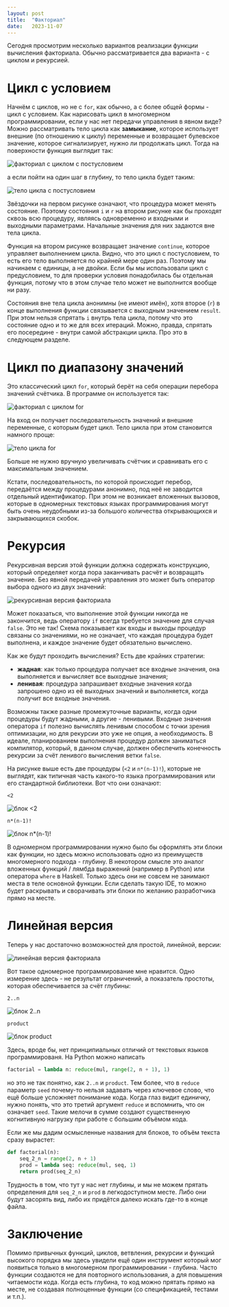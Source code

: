 ```yaml
---
layout: post
title:  "Факториал"
date:   2023-11-07
---
```


Сегодня просмотрим несколько вариантов реализации функции вычисления факториала.
Обычно рассматривается два варианта - с циклом и рекурсией.


# Цикл с условием
Начнём с циклов, но не с `for`, как обычно,
а с более общей формы - цикл с условием.
Как нарисовать цикл в многомерном программировании, если у нас нет передачи
управления в явном виде?
Можно рассматривать тело цикла как **замыкание**, которое использует
внешние (по отношению к циклу) переменные и возвращает булевское значение,
которое сигнализирует, нужно ли продолжать цикл.
Тогда на поверхности функция выглядит так:

![факториал с циклом с постусловием](/assets/fac-loop-post.png)

а если пойти на один шаг в глубину, то тело цикла будет таким:

![тело цикла с постусловием](/assets/fac-loop-post-body.png)

Звёздочки на первом рисунке означают, что процедура может менять
состояние.
Поэтому состояния `i` и `r` на втором рисунке как бы проходят сквозь всю
процедуру, являясь одновременно и входными и выходными параметрами.
Начальные значения для них задаются вне тела цикла.

Функция на втором рисунке возвращает значение `continue`,
которое управляет выполнением цикла.
Видно, что это цикл с постусловием, то есть его тело выполняется
по крайней мере один раз.
Поэтому мы начинаем с единицы, а не двойки.
Если бы мы использовали цикл с предусловием, то для проверки условия
понадобилась бы отдельная функция,
потому что в этом случае тело может не выполнится вообще ни разу.

Состояния вне тела цикла анонимны (не имеют имён), хотя второе (`r`)
в конце выполнения функции связывается с выходным значением `result`.
При этом нельзя спрятать `i` внутрь тела цикла, потому что это
состояние одно и то же для всех итераций.
Можно, правда, спрятать его посередине - внутри самой абстракции цикла.
Про это в следующем разделе.


# Цикл по диапазону значений
Это классический цикл `for`, который берёт на себя операции перебора
значений счётчика.
В программе он используется так:

![факториал с циклом for](/assets/fac-loop-range.png)

На вход он получает последовательность значений и внешние переменные,
с которым будет цикл.
Тело цикла при этом становится намного проще:

![тело цикла for](/assets/fac-loop-range-body.png)

Больше не нужно вручную увеличивать счётчик и сравнивать его с максимальным
значением.

Кстати, последовательность, по которой происходит перебор,
передаётся между процедурами анонимно,
под неё не заводится отдельный идентификатор.
При этом не возникает вложенных вызовов, которые в одномерных текстовых
языках программирования могут быть очень неудобными из-за большого
количества открывающихся и закрывающихся скобок.


# Рекурсия
Рекурсивная версия этой функции должна содержать конструкцию,
который определяет когда пора заканчивать расчёт и возвращать значение.
Без явной передачей управления это может быть оператор выбора
одного из двух значений:

![рекурсивная версия факториала](/assets/fac-rec.png)

Может показаться, что выполнение этой функции никогда не закончится,
ведь оператору `if` всегда требуется значение для случая `false`.
Это не так!
Схема показывает как входы и выходы процедур связаны со значениями,
но не означает, что каждая процедура будет выполнена,
и каждое значение будет обязательно вычислено.

Как же будут проходить вычисления?
Есть две крайних стратегии:

  - **жадная**: как только процедура получает все входные значения,
    она выполняется и вычисляет все выходные значения;
  - **ленивая**: процедура запрашивает входные значения когда запрошено одно
    из её выходных значений и выполняется, когда получит все входные значения.

Возможны также разные промежуточные варианты, когда одни процедуры будут
жадными, а другие - ленивыми.
Входные значения оператора `if` полезно вычислять ленивым способом
с точки зрения оптимизации, но для рекурсии это уже не опция, а необходимость.
В идеале, планированием выполнения процедур должен заниматься компилятор,
который, в данном случае, должен обеспечить конечность рекурсии за счёт
ленивого вычисления ветки `false`.

На рисунке выше есть две процедуры (`<2` и `n*(n-1)!`),
которые не выглядят, как типичная часть какого-то языка программирования
или его стандартной библиотеки.
Вот что они означают:

`<2`

![блок <2](/assets/fac-rec-less2.png)

`n*(n-1)!`

![блок n*(n-1)!](/assets/fac-rec-iter.png)

В одномерном программировании нужно было бы оформлять эти блоки как функции,
но здесь можно использовать одно из преимуществ многомерного подхода - глубину.
В некотором смысле это аналог вложенных функций / лямбда выражений
(например в Python) или оператора `where` в Haskell.
Только здесь они не совсем не занимают места в теле основной функции.
Если сделать такую IDE, то можно будет раскрывать и сворачивать
эти блоки по желанию разработчика прямо на месте.


# Линейная версия
Теперь у нас достаточно возможностей для простой, линейной, версии:

![линейная версия факториала](/assets/fac-fun.png)

Вот такое одномерное программирование мне нравится.
Одно измерение здесь - не результат ограничений, а показатель простоты,
которая обеспечивается за счёт глубины:

`2..n`

![блок 2..n](/assets/fac-fun-seq.png)

`product`

![блок product](/assets/fac-fun-prod.png)

Здесь, вроде бы, нет принципиальных отличий от текстовых языков программированя.
На Python можно написать
```Python
factorial = lambda n: reduce(mul, range(2, n + 1), 1)
```
но это не так понятно, как `2..n` и `product`.
Тем более, что в `reduce` параметр `seed` почему-то нельзя задавать через
ключевое слово, что ещё больше усложняет понимание кода.
Когда глаз видит единичку, нужно понять, что это третий аргумент `reduce`
и вспомнить, что он означает `seed`.
Такие мелочи в сумме создают существенную когнитивную нагрузку
при работе с большим объёмом кода.

Если же мы дадим осмысленные названия для блоков,
то объём текста сразу вырастет:
```Python
def factorial(n):
    seq_2_n = range(2, n + 1)
    prod = lambda seq: reduce(mul, seq, 1)
    return prod(seq_2_n)
```
Трудность в том, что тут у нас нет глубины, и мы не можем прятать определения
для `seq_2_n` и `prod` в легкодоступном месте.
Либо они будут засорять вид, либо их придётся далеко искать
где-то в конце файла.


# Заключение
Помимо привычных функций, циклов, ветвления, рекурсии и функций высокого порядка
мы здесь увидели ещё один инструмент который мог появиться
только в многомерном программировании - глубина.
Часто функции создаются не для повторного использования, а для повышения
читаемости кода.
Когда есть глубина, то код можно прятать прямо на месте, не создавая
полноценные функции (со спецификацией, тестами и т.п.).
